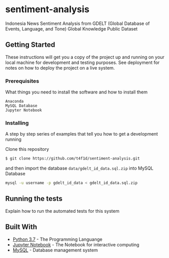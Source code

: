 # sentiment-analysis
Indonesia News Sentiment Analysis from GDELT (Global Database of Events, Language, and Tone) Global Knowledge Public Dataset

## Getting Started

These instructions will get you a copy of the project up and running on your local machine for development and testing purposes. See deployment for notes on how to deploy the project on a live system.

### Prerequisites

What things you need to install the software and how to install them

```
Anaconda
MySQL Database
Jupyter Notebook
```

### Installing

A step by step series of examples that tell you how to get a development running

Clone this repository

```bash
$ git clone https://github.com/t4f1d/sentiment-analysis.git
```

and then import the database `data/gdelt_id_data.sql.zip` into MySQL Database

```bash
mysql -u username -p gdelt_id_data < gdelt_id_data.sql.zip
```


## Running the tests

Explain how to run the automated tests for this system


## Built With

* [Python 3.7](https://www.python.org/downloads/) - The Programming Languange
* [Jupyter Notebook](http://jupyter.org/) - The Notebook for interactive computing
* [MySQL](https://www.mysql.com/) - Database management system

